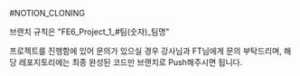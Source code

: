 #NOTION_CLONING

브랜치 규칙은 "FE6_Project_1_#팀(숫자)_팀명"


프로젝트를 진행함에 있어 문의가 있으실 경우 강사님과 FT님에게 문의 부탁드리며, 해당 레포지토리에는 최종 완성된 코드만 브랜치로 Push해주시면 됩니다.
